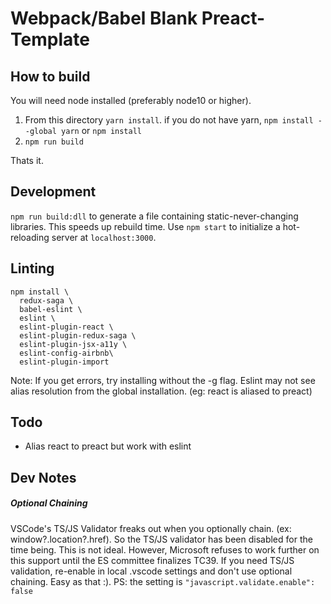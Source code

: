 #  Webpack/Babel Blank Preact-Template

## How to build
You will need node installed (preferably node10 or higher).

1. From this directory `yarn install`. if you do not have yarn, `npm install --global yarn` or `npm install`
2. `npm run build`

Thats it.

## Development
`npm run build:dll` to generate a file containing static-never-changing libraries. This speeds up rebuild time.
Use `npm start` to initialize a hot-reloading server at `localhost:3000`.

## Linting
```
npm install \
  redux-saga \
  babel-eslint \
  eslint \
  eslint-plugin-react \
  eslint-plugin-redux-saga \
  eslint-plugin-jsx-a11y \
  eslint-config-airbnb\
  eslint-plugin-import
```
Note: If you get errors, try installing without the -g flag. Eslint may not see alias resolution from the global installation. (eg: react is aliased to preact)

## Todo
* Alias react to preact but work with eslint

## Dev Notes
##### Optional Chaining
VSCode's TS/JS Validator freaks out when you optionally chain. (ex: window?.location?.href). So the TS/JS validator has been disabled for the time being. This is not ideal. However, Microsoft refuses to work further on this support until the ES committee finalizes TC39. If you need TS/JS validation, re-enable in local .vscode settings and don't use optional chaining. Easy as that :). PS: the setting is `"javascript.validate.enable": false`